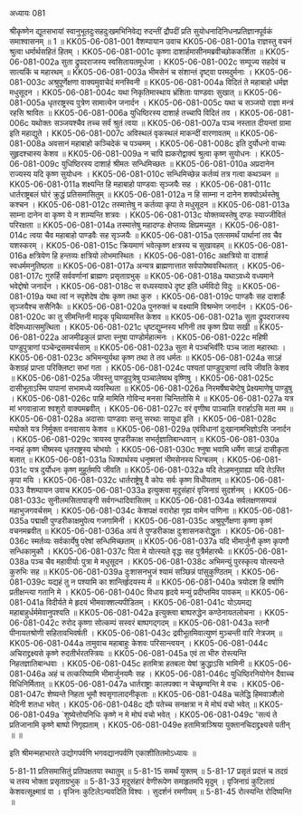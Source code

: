 अध्यायः 081

श्रीकृष्णेन द्यूतसभायां स्वानुभूतदुःसहदुःखमभिनिवेद्य रुदन्तीं द्रौपदीं प्रति सुयोधनादिनिधनप्रतिज्ञानपूर्वकं समाश्वासनम् ॥ 1 ॥
KK05-06-081-001	वैशम्पायान उवाच 
KK05-06-081-001a	राज्ञस्तु वचनं श्रुत्वा धर्मार्थसहितं हितम् ।
KK05-06-081-001c	कृष्णा दाशार्हमासीनमब्रवीच्छोककर्शिता ॥
KK05-06-081-002a	सुता द्रुपदराजस्य स्वसितायतमूर्धजा ।
KK05-06-081-002c	सम्पूज्य सहदेवं च सात्यकिं च महारथम् ॥
KK05-06-081-003a	भीमसेनं च संशान्तं दृष्ट्वा परमदुर्मनाः ।
KK05-06-081-003c	अश्रुपूर्णेक्षणा वाक्यमुवाचेदं मनस्विनी ॥
KK05-06-081-004a	विदितं ते महाबाहो धर्मज्ञ मधुसूदन ।
KK05-06-081-004c	यथा निकृतिमास्थाय भ्रंशिताः पाण्डवाः सुखात् ॥
KK05-06-081-005a	धृतराष्ट्रस्य पुत्रेण सामात्येन जनार्दन ।
KK05-06-081-005c	यथा च सञ्जयो राज्ञा मन्त्रं रहसि श्रावितः ॥
KK05-06-081-006a	युधिष्ठिरस्य दाशार्ह तच्चापि विदितं तव ।
KK05-06-081-006c	यथोक्तः सञ्जयश्चैव तच्च सर्वं श्रुतं त्वया ॥
KK05-06-081-007a	पञ्च नस्तात दीयन्तां ग्रामा इति महाद्युते ।
KK05-06-081-007c	अविस्थलं वृकस्थलं माकन्दीं वारणावतम् ॥
KK05-06-081-008a	अवसानं महाबाहो कञ्चिदेकं च पञ्चमम् ।
KK05-06-081-008c	इति दुर्योधनो वाच्यः सुहृदश्चास्य केशव ॥
KK05-06-081-009a	न चापि ह्यकरोद्वाक्यं श्रुत्वा कृष्ण सुयोधनः ।
KK05-06-081-009c	युधिष्ठिरस्य दाशार्ह श्रीमतः सन्धिमिच्छतः ॥
KK05-06-081-010a	अप्रदानेन राज्यस्य यदि कृष्ण सुयोधनः ।
KK05-06-081-010c	सन्धिमिच्छेन्न कर्तव्यं तत्र गत्वा कथञ्चन ॥
KK05-06-081-011a	शक्ष्यन्ति हि महाबाहो पाण्डवाः सृञ्जयैः सह ।
KK05-06-081-011c	धार्तराष्ट्रबलं घोरं क्रुद्धं प्रतिसमासितुम् ॥
KK05-06-081-012a	न हि साम्ना न दानेन शक्योऽर्थस्तेषु कश्चन ।
KK05-06-081-012c	तस्मात्तेषु न कर्तव्या कृपा ते मधुसूदन ॥
KK05-06-081-013a	साम्ना दानेन वा कृष्ण ये न शाम्यन्ति शत्रवः ।
KK05-06-081-013c	योक्तव्यस्तेषु दण्डः स्याज्जीवितं परिरक्षता ॥
KK05-06-081-014a	तस्मात्तेषु महादण्डः क्षेप्तव्यः क्षिप्रमच्युत ।
KK05-06-081-014c	त्वया चैव महाबाहो पाण्डवैः सह सृञ्जयैः ॥
KK05-06-081-015a	एतत्समर्थं पार्थानां तव चैव यशस्करम् ।
KK05-06-081-015c	क्रियमाणं भवेत्कृष्ण क्षत्रस्य च सुखावहम् ॥
KK05-06-081-016a	क्षत्रियेण हि हन्तव्यः क्षत्रियो लोभमास्थितः ।
KK05-06-081-016c	अक्षत्रियो वा दाशार्ह स्वधर्ममनुतिष्ठता ॥
KK05-06-081-017a	अन्यत्र ब्राह्मणात्तात सर्वपापेष्ववस्थितात् ।
KK05-06-081-017c	गुरुर्हि सर्ववर्णानां ब्राह्मणः प्रसृताग्रभुक् ॥
KK05-06-081-018a	यथाऽवध्ये वध्यमाने भवेद्दोषो जनार्दन ।
KK05-06-081-018c	स वध्यस्यावधे दृष्ट इति धर्मविदो विदुः ॥
KK05-06-081-019a	यथा त्वां न स्पृशेदेष दोषः कृष्ण तथा कुरु ।
KK05-06-081-019c	पाण्डवैः सह दाशार्हैः सृञ्जयैश्च ससैनिकैः ॥
KK05-06-081-020a	पुनरुक्तं च वक्ष्यामि विश्रम्भेण जनार्दन ।
KK05-06-081-020c	का तु सीमन्तिनी मादृक् पृथिव्यामस्ति केशव ॥
KK05-06-081-021a	सुता द्रुपदराजस्य वेदिमध्यात्समुत्थिता ।
KK05-06-081-021c	धृष्टद्युम्नस्य भगिनी तव कृष्ण प्रिया सखी ॥
KK05-06-081-022a	आजमीढकुलं प्राप्ता स्नुषा पाण्डोर्महात्मनः ।
KK05-06-081-022c	महिषी पाण्डुपुत्राणां पञ्चेन्द्रसमवर्चसाम् ॥
KK05-06-081-023a	सुता मे पञ्चभिर्वीरैः पञ्च जाता महारथाः ।
KK05-06-081-023c	अभिमन्युर्यथा कृष्ण तथा ते तव धर्मतः ॥
KK05-06-081-024a	साऽहं केशग्रहं प्राप्ता परिक्लिष्टा सभां गता ।
KK05-06-081-024c	पश्यतां पाण्डुपुत्राणां त्वयि जीवति केशव ॥
KK05-06-081-025a	जीवस्तु पाण्डुपुत्रेषु पञ्चालेष्वथ वृष्णिषु ।
KK05-06-081-025c	दासीभूताऽस्मि पापानां सभामध्ये व्यवस्थिता ॥
KK05-06-081-026a	निरमर्षेष्वचेष्टेषु प्रेक्ष्यमाणेषु पाण्डुषु ।
KK05-06-081-026c	पाहि मामिति गोविन्द मनसा चिन्तितोसि मे ॥
KK05-06-081-027a	यत्र मां भगवान्राजा श्वशुरो वाक्यमब्रवीत् ।
KK05-06-081-027c	वरं वृणीष्व पाञ्चालि वरार्हाऽसि मता मम ॥
KK05-06-081-028a	अदासाः पाण्डवाः सन्तु सरथाः सायुधा इति ।
KK05-06-081-028c	मयोक्ते यत्र निर्मुक्ता वनवासाय केशव ॥
KK05-06-081-029a	एवंविधानां दुःखानामभिज्ञोऽसि जनार्दन ।
KK05-06-081-029c	त्रायस्व पुण्डरीकाक्ष सभर्तृज्ञातिबान्धवान् ॥
KK05-06-081-030a	नन्वहं कृष्ण भीष्मस्य धृतराष्ट्रस्य चोभयोः ।
KK05-06-081-030c	श्नुषा भवामि धर्मेण साऽहं दासीकृता बलात् ॥
KK05-06-081-031a	धिक्पार्थस्य धनुष्मत्तां भीमसेनस्य धिग्बलम् ।
KK05-06-081-031c	यत्र दुर्योधनः कृष्ण मुहूर्तमपि जीवति ॥
KK05-06-081-032a	यदि तेऽहमनुग्राह्या यदि तेऽस्ति कृपा मयि ।
KK05-06-081-032c	धार्तराष्ट्रेषु वै कोपः सर्वः कृष्ण विधीयताम् ॥
KK05-06-081-033	वैशम्पायन उवाच 
KK05-06-081-033a	इत्युक्त्वा मृदुसंहारं वृजिनाग्रं सुदर्शनम् ।
KK05-06-081-033c	सुनीलमसितापाङ्गी सर्वगन्धादिवासितम् ॥
KK05-06-081-034a	सर्वलक्षणसम्पन्नं महाभुजगवर्चसम् ।
KK05-06-081-034c	केशपक्षं वरारोहा गृह्य वामेन पाणिना ॥
KK05-06-081-035a	पद्माक्षी पुण्डरीकाक्षमुपेत्य गजगामिनी ।
KK05-06-081-035c	अश्रुपूर्णेक्षणा कृष्णा कृष्णं वचनमब्रवीत् ॥
KK05-06-081-036a	अयं ते पुण्डरीकाक्ष दुःशासनकरोद्धृतः ।
KK05-06-081-036c	स्मर्तव्यः सर्वकार्येषु परेषां सन्धिमिच्छताम् ॥
KK05-06-081-037a	यदि भीमार्जुनौ कृष्ण कृपणौ सन्धिकामुकौ ।
KK05-06-081-037c	पिता मे योत्स्यते वृद्धः सह पुत्रैर्महारथैः ॥
KK05-06-081-038a	पञ्च चैव महावीर्याः पुत्रा मे मधुसूदन ।
KK05-06-081-038c	अभिमन्युं पुरस्कृत्य योत्स्यन्ते कुरुभिः सह ॥
KK05-06-081-039a	दुःशासनभुजं श्यामं सञ्छिन्नं पांसुकुण्ठितम् ।
KK05-06-081-039c	यद्यहं तु न पश्यामि का शान्तिर्हृदयस्य मे ॥
KK05-06-081-040a	त्रयोदश हि वर्षाणि प्रतीक्षन्त्या गतानि मे ।
KK05-06-081-040c	विधाय हृदये मन्युं प्रदीप्तमिव पावकम् ॥
KK05-06-081-041a	विदीर्यते मे हृदयं भीमवाक्शल्यपीडितम् ।
KK05-06-081-041c	योऽयमद्य महाबाहुर्धर्ममेवानुपश्यति ॥
KK05-06-081-042a	इत्युक्त्वा बाष्परुद्धेन कण्ठेनायतलोचना ।
KK05-06-081-042c	रुरोद कृष्णा सोत्कम्पं सस्वरं बाष्पगद्गदम् ॥
KK05-06-081-043a	स्तनौ पीनायतश्रोणी सहितावभिवर्षती ।
KK05-06-081-043c	द्रवीभूतमिवात्युष्णं मुञ्चन्ती वारि नेत्रजम् ॥
KK05-06-081-044a	तामुवाच महाबाहुः केशवः परिसान्त्वयन् ।
KK05-06-081-044c	अचिराद्द्रक्ष्यसे कृष्णे रुदतीर्भरतस्त्रियः ॥
KK05-06-081-045a	एवं ता भीरु रोस्त्यन्ति निहतज्ञातिबान्धवाः ।
KK05-06-081-045c	हतमित्रा हतबला येषां क्रुद्धाऽसि भामिनी ॥
KK05-06-081-046a	अहं च तत्करिष्यामि भीमार्जुनयमैः सह ।
KK05-06-081-046c	युधिष्ठिरनियोगेन दैवाच्च विधिनिर्मितात् ॥
KK05-06-081-047a	धार्तराष्ट्राः कालपक्वा न चेच्छृण्वन्ति मे वचः ।
KK05-06-081-047c	शेष्यन्ते निहता भूमौ श्वसृगालादनीकृताः ॥
KK05-06-081-048a	चलेद्धि हिमवाञ्शैलो मेदिनी शतधा भवेत् ।
KK05-06-081-048c	द्यौः पतेच्च सनक्षत्रा न मे मोघं वचो भवेत् ॥
KK05-06-081-049a	`शुष्येत्तोयनिधिः कृष्णे न मे मोघं वचो भवेत् ।
KK05-06-081-049c	'सत्यं ते प्रतिजानामि कृष्णे बाष्पो निगृह्यताम् ।
KK05-06-081-049e	हतामित्राञ्श्रिया युक्तानचिदाद्द्रक्ष्यसे पतीन् ॥ ॥

इति श्रीमन्महाभारते उद्योगपर्वणि भगवद्यानपर्वणि एकाशीतितमोऽध्यायः ॥

5-81-11 प्रतिसमासितुं प्रतिपक्षतया स्थातुम् ॥ 5-81-15 समर्थं युक्तम् ॥ 5-81-17 प्रसृतं प्रदत्तं च तदग्रं च तस्य भोक्ता प्रसृताग्रभुक् ॥ 5-81-33 मृदुसंहारं वेणीरूपेण समाहृतमपि मृदुम् । वृजिनाग्रं कुटिलाग्रं केशवत्सूक्ष्माग्रं वा । वृजिनः कुटिलेऽन्यवदिति विश्वः । सुदर्शनं रमणीयम् ॥ 5-81-45 रोत्स्यन्ति रोदिष्यन्ति ॥

